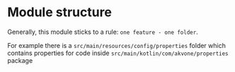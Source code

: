 # Module structure

Generally, this module sticks to a rule: `one feature - one folder`.

For example there is a `src/main/resources/config/properties` folder which contains properties for code
inside `src/main/kotlin/com/akvone/properties` package 